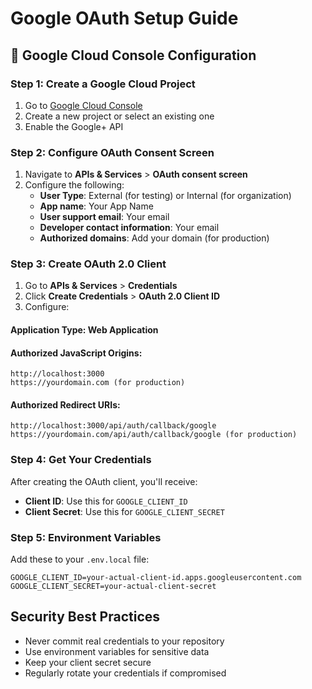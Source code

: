 # Google OAuth Setup Guide

## 🔧 Google Cloud Console Configuration

### Step 1: Create a Google Cloud Project

1. Go to [Google Cloud Console](https://console.cloud.google.com/)
2. Create a new project or select an existing one
3. Enable the Google+ API

### Step 2: Configure OAuth Consent Screen

1. Navigate to **APIs & Services** > **OAuth consent screen**
2. Configure the following:
   - **User Type**: External (for testing) or Internal (for organization)
   - **App name**: Your App Name
   - **User support email**: Your email
   - **Developer contact information**: Your email
   - **Authorized domains**: Add your domain (for production)

### Step 3: Create OAuth 2.0 Client

1. Go to **APIs & Services** > **Credentials**
2. Click **Create Credentials** > **OAuth 2.0 Client ID**
3. Configure:

#### Application Type: Web Application

#### Authorized JavaScript Origins:

```
http://localhost:3000
https://yourdomain.com (for production)
```

#### Authorized Redirect URIs:

```
http://localhost:3000/api/auth/callback/google
https://yourdomain.com/api/auth/callback/google (for production)
```

### Step 4: Get Your Credentials

After creating the OAuth client, you'll receive:

- **Client ID**: Use this for `GOOGLE_CLIENT_ID`
- **Client Secret**: Use this for `GOOGLE_CLIENT_SECRET`

### Step 5: Environment Variables

Add these to your `.env.local` file:

```
GOOGLE_CLIENT_ID=your-actual-client-id.apps.googleusercontent.com
GOOGLE_CLIENT_SECRET=your-actual-client-secret
```

## Security Best Practices

- Never commit real credentials to your repository
- Use environment variables for sensitive data
- Keep your client secret secure
- Regularly rotate your credentials if compromised

